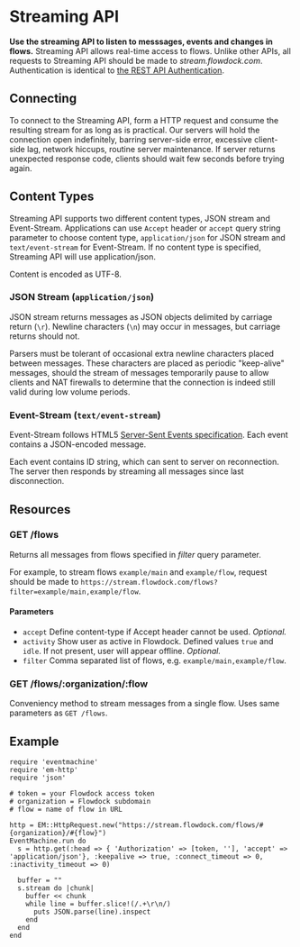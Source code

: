 # Streaming API

**Use the streaming API to listen to messsages, events and changes in flows.** Streaming API allows real-time access to flows. Unlike other APIs, all requests to Streaming API should be made to *stream.flowdock.com*. Authentication is identical to [the REST API Authentication](Authentication).

## Connecting

To connect to the Streaming API, form a HTTP request and consume the resulting stream for as long as is practical. Our servers will hold the connection open indefinitely, barring server-side error, excessive client-side lag, network hiccups, routine server maintenance. If server returns unexpected response code, clients should wait few seconds before trying again.

## Content Types

Streaming API supports two different content types, JSON stream and Event-Stream. Applications can use `Accept` header or `accept` query string parameter to choose content type, `application/json` for JSON stream and `text/event-stream` for Event-Stream. If no content type is specified, Streaming API will use application/json.

Content is encoded as UTF-8.

### JSON Stream (`application/json`)

JSON stream returns messages as JSON objects delimited by carriage return (`\r`). Newline characters (`\n`) may occur in messages, but carriage returns should not.

Parsers must be tolerant of occasional extra newline characters placed between messages. These characters are placed as periodic "keep-alive" messages, should the stream of messages temporarily pause to allow clients and NAT firewalls to determine that the connection is indeed still valid during low volume periods.

### Event-Stream (`text/event-stream`)

Event-Stream follows HTML5 [Server-Sent Events specification](http://dev.w3.org/html5/eventsource/). Each event contains a JSON-encoded message.

Each event contains ID string, which can sent to server on reconnection. The server then responds by streaming all messages since last disconnection.

## Resources

### GET /flows

Returns all messages from flows specified in _filter_ query parameter.

For example, to stream flows `example/main` and `example/flow`, request should be made to `https://stream.flowdock.com/flows?filter=example/main,example/flow`.

#### Parameters

* `accept` Define content-type if Accept header cannot be used. _Optional._
* `activity` Show user as active in Flowdock. Defined values `true` and `idle`. If not present, user will appear offline. _Optional._
* `filter` Comma separated list of flows, e.g. `example/main,example/flow`.

### GET /flows/:organization/:flow

Conveniency method to stream messages from a single flow. Uses same parameters as `GET /flows`.

## Example

    require 'eventmachine'
    require 'em-http'
    require 'json'

    # token = your Flowdock access token
    # organization = Flowdock subdomain
    # flow = name of flow in URL

    http = EM::HttpRequest.new("https://stream.flowdock.com/flows/#{organization}/#{flow}")
    EventMachine.run do
      s = http.get(:head => { 'Authorization' => [token, ''], 'accept' => 'application/json'}, :keepalive => true, :connect_timeout => 0, :inactivity_timeout => 0)

      buffer = ""
      s.stream do |chunk|
        buffer << chunk
        while line = buffer.slice!(/.+\r\n/)
          puts JSON.parse(line).inspect
        end
      end
    end

